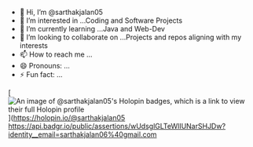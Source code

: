 - 👋 Hi, I’m @sarthakjalan05
- 👀 I’m interested in ...Coding and Software Projects
- 🌱 I’m currently learning ...Java and Web-Dev
- 💞️ I’m looking to collaborate on ...Projects and repos aligning with my interests
- 📫 How to reach me ...
- 😄 Pronouns: ...
- ⚡ Fun fact: ...

[![An image of @sarthakjalan05's Holopin badges, which is a link to view their full Holopin profile](https://holopin.me/sarthakjalan05)](https://holopin.io/@sarthakjalan05
https://api.badgr.io/public/assertions/wUdsglGLTeWlIUNarSHJDw?identity__email=sarthakjalan06%40gmail.com
